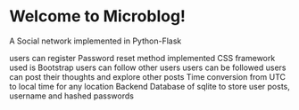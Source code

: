 # Welcome to Microblog!

A Social network implemented in Python-Flask

users can register
Password reset method implemented
CSS framework used is Bootstrap
users can follow other users
users can be followed
users can post their thoughts and explore other posts
Time conversion from UTC to local time for any location
Backend Database of sqlite to store user posts, username and hashed passwords


